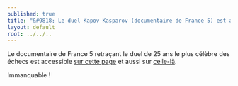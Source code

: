 ```yaml
---
published: true
title: "&#9818; Le duel Kapov-Kasparov (documentaire de France 5) est accessible sur internet"
layout: default
root: ../../..
---
```


Le documentaire de France 5 retraçant le duel de 25 ans le plus célèbre des échecs est accessible [sur cette page](http://www.tv-replay.fr/nc/france5-pluzz/23-01-14/date/1.html?openFilters=1 "TV5 Replay") et aussi sur [celle-là](http://pluzz.francetv.fr/videos/duels_saison1_,95256894.html "FranceTVpluzz").

Immanquable !